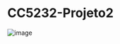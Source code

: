 # CC5232-Projeto2

![image](https://github.com/user-attachments/assets/0b46f06d-a11b-4eed-8f90-97f9f8ee29cc)

